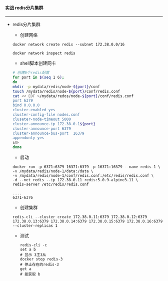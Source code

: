 

#### 实战 redis分片集群

----------

* redis分片集群

  - 创建网络

  ```shell
  docker network create redis --subnet 172.38.0.0/16
  
  docker network inspect redis
  ```

  - shell脚本创建网卡

  ```bash
  # 创建6个redis配置
  for port in $(seq 1 6);
  do 
  mkdir -p mydata/redis/node-${port}/conf
  touch /mydata/redis/node-${port}/conf/redis.conf
  cat << EOF >/mydata/redos/node-${port}/conf/redis.conf
  port 6379
  bind 0.0.0.0
  cluster-enabled yes
  cluster-config-file nodes.conf 
  cluseter-node-timeout 5000
  cluster-announce-ip 172.38.0.1${port}
  cluster-announce-port 6379
  cluster-announce-bus-port  16379
  appendonly yes
  EOF
  done
  ```

  - 启动

  ```shell
  docker run -p 6371:6379 16371:6379 -p 16371:16379 --name redis-1 \
  -v /mydata/redis/node-1/data:/data \
  -v /mydata/redis/node-1/conf/redis.conf:/etc/redis/redis.conf \
  -d --net redis --ip 172.38.0.11 redis:5.0.9-alpine3.11 \
  redis-server /etc/redis/redis.conf
  
  ....
  6371-6376
  ```

  - 创建集群

  ```shell
  redis-cli --cluster create 172.38.0.11:6379 172.38.0.12:6379 172.38.0.13:6379 172.38.0.14:6379 172.38.0.15:6379 172.38.0.16:6379 --cluster-replicas 1
  ```

  - 测试

    ```shell
    redis-cli -c 
    set a b
    # 显示 3主3从
    docker stop redis-3 
    # 停止存在的redis-3
    get a
    # 能获取 b
    ```

    

  

  

  

  